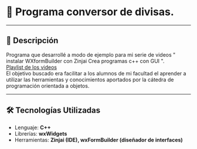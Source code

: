 # 📌 Programa conversor de divisas.

---

## 📝 Descripción
Programa que desarrollé a modo de ejemplo para mi serie de videos " instalar WXformBuilder con Zinjai Crea programas c++ con GUI ".  
[Playlist de los videos](https://www.youtube.com/playlist?list=PLiPraAn9feYyVckTARb40x89s492QVq-Z)  
El objetivo buscado era facilitar a los alumnos de mi facultad el aprender a utilizar las herramientas y conocimientos aportados por la cátedra de programación orientada a objetos.

---

## 🛠 Tecnologías Utilizadas
- Lenguaje: **C++**
- Librerías: **wxWidgets**
- Herramientas: **Zinjai (IDE), wxFormBuilder (diseñador de interfaces)**
